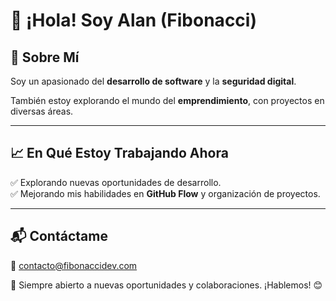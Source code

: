# 👋 ¡Hola! Soy Alan (Fibonacci)

## 🚀 Sobre Mí
Soy un apasionado del **desarrollo de software** y la **seguridad digital**.

También estoy explorando el mundo del **emprendimiento**, con proyectos en diversas áreas.

---

## 📈 En Qué Estoy Trabajando Ahora
✅ Explorando nuevas oportunidades de desarrollo.  
✅ Mejorando mis habilidades en **GitHub Flow** y organización de proyectos.  

---

## 📬 Contáctame
📩 contacto@fibonaccidev.com


🚀 Siempre abierto a nuevas oportunidades y colaboraciones. ¡Hablemos! 😊
<!--
**FibonacciDesign/FibonacciDesign** is a ✨ _special_ ✨ repository because its `README.md` (this file) appears on your GitHub profile.

Here are some ideas to get you started:

- 🔭 I’m currently working on ...
- 🌱 I’m currently learning ...
- 👯 I’m looking to collaborate on ...
- 🤔 I’m looking for help with ...
- 💬 Ask me about ...
- 📫 How to reach me: ...
- 😄 Pronouns: ...
- ⚡ Fun fact: ...
-->
